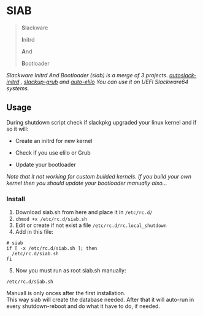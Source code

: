 # SIAB



> **S**lackware
>   
>**I**nitrd 
>  
> **A**nd
>  
>**B**ootloader 


*Slackware Initrd And Bootloader (siab) is a merge of 3 projects.
[autoslack-initrd](https://github.com/rizitis/autoslack-initrd/tree/main) , [slackup-grub](https://github.com/rizitis/slackup-grub) and [auto-elilo](https://github.com/rizitis/auto-elilo/tree/main)
 You can use it on UEFI Slackware64 systems.*


## Usage
During shutdown script check if slackpkg upgraded your linux kernel and if so it will:
* Create an initrd for new kernel
- Check if you use elilo or Grub
+ Update your bootloader

*Note that it not working for custom builded kernels. If you build your own kernel*
*then you should update your bootloader manually also...*

### Install

1. Download siab.sh from here and place it in `/etc/rc.d/`
2. `chmod +x /etc/rc.d/siab.sh`
3. Edit or create if not exist a file `/etc/rc.d/rc.local_shutdown`
4. Add in this file:  
 
 ``` 
 # siab
if [ -x /etc/rc.d/siab.sh ]; then
   /etc/rc.d/siab.sh
fi
```


5. Now you must run as root siab.sh manually:

`/etc/rc.d/siab.sh`

Manuall is only onces after the first installation.  
This way siab will create the database needed. After that it will auto-run in every shutdown-reboot and do what it have to do, if needed. 
